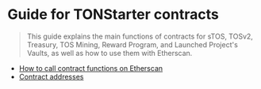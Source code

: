 # Guide for TONStarter contracts

>  This guide explains the main functions of contracts for sTOS, TOSv2, Treasury, TOS Mining, Reward Program, and Launched Project's Vaults, as well as how to use them with Etherscan.


- [How to call contract functions on Etherscan](./contract%20interaction%20using%20etherscan.md)
- [Contract addresses](./contract%20addresses.md)
